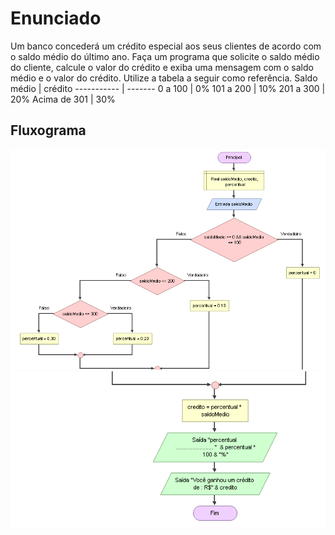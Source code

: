 # Enunciado
Um  banco  concederá  um  crédito  especial  aos  seus  clientes de  acordo  com o saldo médio do último ano. Faça um programa que solicite o saldo médio do cliente, calcule o valor do crédito e exiba uma mensagem com o saldo médio e o valor do crédito. Utilize a tabela a seguir como referência.
Saldo médio | crédito
----------- | -------
 0 a 100    | 0%
 101 a 200  | 10%
 201 a 300  | 20%
 Acima de 301 | 30%
 
 ## Fluxograma
 <div align="center"><img src="./capture1.png"></div>
 <div align="center"><img src="./capture2.png"></div>
